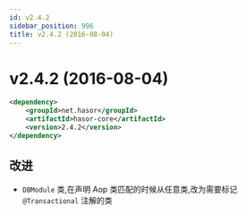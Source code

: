 ```yaml
---
id: v2.4.2
sidebar_position: 996
title: v2.4.2 (2016-08-04)
---
```


# v2.4.2 (2016-08-04)

```xml
<dependency>
    <groupId>net.hasor</groupId>
    <artifactId>hasor-core</artifactId>
    <version>2.4.2</version>
</dependency>
```

## 改进
- `DBModule` 类,在声明 Aop 类匹配的时候从任意类,改为需要标记 `@Transactional` 注解的类